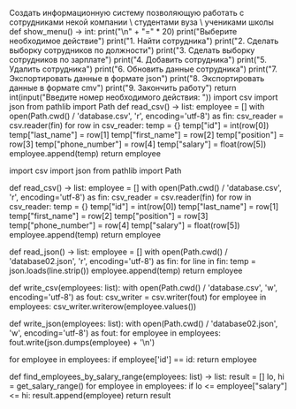 Создать информационную систему позволяющую работать с сотрудниками некой компании \ студентами вуза \ учениками школы
def show_menu() -> int:
    print("\n" + "=" * 20)
    print("Выберите необходимое действие")
    print("1. Найти сотрудника")
    print("2. Сделать выборку сотрудников по должности")
    print("3. Сделать выборку сотрудников по зарплате")
    print("4. Добавить сотрудника")
    print("5. Удалить сотрудника")
    print("6. Обновить данные сотрудника")
    print("7. Экспортировать данные в формате json")
    print("8. Экспортировать данные в формате cmv")
    print("9. Закончить работу")
    return int(input("Введите номер необходимого действия: "))
import csv
import json
from pathlib import Path
def read_csv() -> list:
    employee = []
    with open(Path.cwd() / 'database.csv', 'r', encoding='utf-8') as fin:
        csv_reader = csv.reader(fin)
        for row in csv_reader:
            temp = {}
            temp["id"] = int(row[0])
            temp["last_name"] = row[1]
            temp["first_name"] = row[2]
            temp["position"] = row[3]
            temp["phone_number"] = row[4]
            temp["salary"] = float(row[5])
            employee.append(temp)
    return employee

import csv
import json
from pathlib import Path

def read_csv() -> list:
    employee = []
    with open(Path.cwd() / 'database.csv', 'r', encoding='utf-8') as fin:
        csv_reader = csv.reader(fin)
        for row in csv_reader:
            temp = {}
            temp["id"] = int(row[0])
            temp["last_name"] = row[1]
            temp["first_name"] = row[2]
            temp["position"] = row[3]
            temp["phone_number"] = row[4]
            temp["salary"] = float(row[5])
            employee.append(temp)
    return employee


def read_json() -> list:
    employee = []
    with open(Path.cwd() / 'database02.json', 'r', encoding='utf-8') as fin:
        for line in fin:
            temp = json.loads(line.strip())
            employee.append(temp)
    return employee


def write_csv(employees: list):
    with open(Path.cwd() / 'database.csv', 'w', encoding='utf-8') as fout:
        csv_writer = csv.writer(fout)
        for employee in employees:
            csv_writer.writerow(employee.values())


def write_json(employees: list):
    with open(Path.cwd() / 'database02.json', 'w', encoding='utf-8') as fout:
        for employee in employees:
            fout.write(json.dumps(employee) + '\n')


for employee in employees:
        if employee['id'] == id:
            return employee

def find_employees_by_salary_range(employees: list) -> list:
    result = []
    lo, hi = get_salary_range()
    for employee in employees:
        if lo <= employee["salary"] <= hi:
            result.append(employee)
    return result
